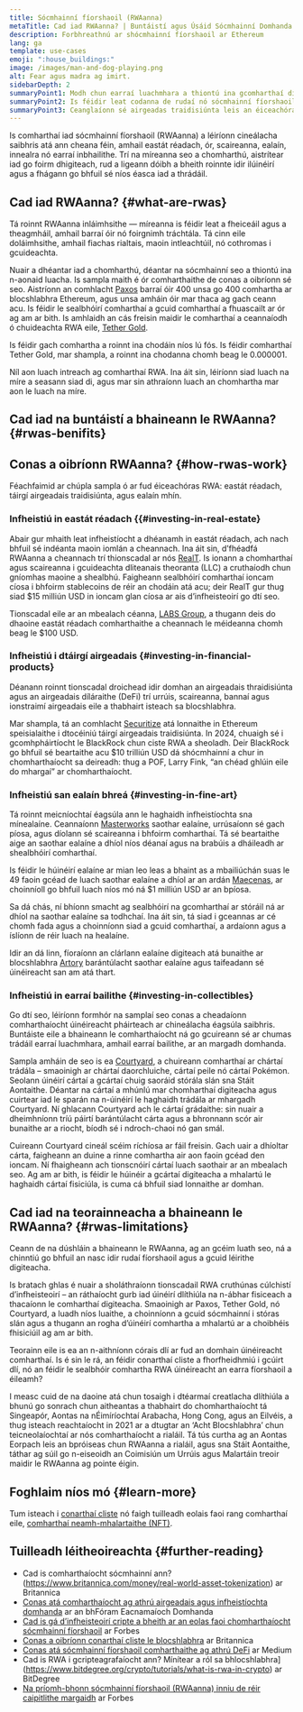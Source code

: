 ```yaml
---
title: Sócmhainní fíorshaoil ​​(RWAanna)
metaTitle: Cad iad RWAanna? | Buntáistí agus Úsáid Sócmhainní Domhanda Réadach
description: Forbhreathnú ar shócmhainní fíorshaoil ​​ar Ethereum
lang: ga
template: use-cases
emoji: ":house_buildings:"
image: /images/man-and-dog-playing.png
alt: Fear agus madra ag imirt.
sidebarDepth: 2
summaryPoint1: Modh chun earraí luachmhara a thiontú ina gcomharthaí digiteacha.
summaryPoint2: Is féidir leat codanna de rudaí nó sócmhainní fíorshaoil ​​a bheith i do sheilbh anois, seachas maoin nó mír iomlán a cheannach.
summaryPoint3: Ceanglaíonn sé airgeadas traidisiúnta leis an éiceachóras blocshlabhra.
---
```


Is comharthaí iad sócmhainní fíorshaoil ​​(RWAanna) a léiríonn cineálacha saibhris atá ann cheana féin, amhail eastát réadach, ór, scaireanna, ealaín, innealra nó earraí inbhailithe. Trí na míreanna seo a chomharthú, aistrítear iad go foirm dhigiteach, rud a ligeann dóibh a bheith roinnte idir ilúinéirí agus a fhágann go bhfuil sé níos éasca iad a thrádáil.

## Cad iad RWAanna? {#what-are-rwas}

Tá roinnt RWAanna inláimhsithe — míreanna is féidir leat a fheiceáil agus a theagmháil, amhail barraí óir nó foirgnimh tráchtála. Tá cinn eile doláimhsithe, amhail fiachas rialtais, maoin intleachtúil, nó cothromas i gcuideachta.

Nuair a dhéantar iad a chomharthú, déantar na sócmhainní seo a thiontú ina n-aonaid luacha. Is sampla maith é ór comharthaithe de conas a oibríonn sé seo. Aistríonn an comhlacht [Paxos](https://www.paxos.com/) barraí óir 400 unsa go 400 comhartha ar blocshlabhra Ethereum, agus unsa amháin óir mar thaca ag gach ceann acu. Is féidir le sealbhóirí comharthaí a gcuid comharthaí a fhuascailt ar ór ag am ar bith. Is amhlaidh an cás freisin maidir le comharthaí a ceannaíodh ó chuideachta RWA eile, [Tether Gold](https://gold.tether.to/).

Is féidir gach comhartha a roinnt ina chodáin níos lú fós. Is féidir comharthaí Tether Gold, mar shampla, a roinnt ina chodanna chomh beag le 0.000001.

Níl aon luach intreach ag comharthaí RWA. Ina áit sin, léiríonn siad luach na míre a seasann siad di, agus mar sin athraíonn luach an chomhartha mar aon le luach na míre.

## Cad iad na buntáistí a bhaineann le RWAanna? {#rwas-benifits}

<CardGrid className="grid grid-cols-[repeat(auto-fill,_minmax(min(100%,_280px),_1fr))] gap-8">
  <Card title="Fractional Ownership" emoji=":house_buildings:" description="RWAs democratize investment. If you’re locked out of investing in certain asset types because you can’t afford to buy into those markets, you can now do so as a partial owner."/>
  <Card title="Investment diversification" emoji="🛒" description="You can invest in multiple types of asset, allowing you to diversify your portfolio without spending hedge-fund sums of money." />
  <Card title="Global opportunities" emoji="🌏" description="RWAs remove geographical barriers to investment. You can buy tokens for assets located anywhere in the world." />
  <Card title="Make assets liquid" emoji="🖼️" description="Many assets are illiquid. They’re valuable, but that isn’t the same as having cash you can spend. By tokenizing an asset, owners can turn part or all of it into value they can use."/>
  <Card title="Worldwide market" emoji="💰" description="Owners looking to capitalize their assets can reach a wider range of investors—not just the people who can typically afford to buy land, equity, artwork, or traditional financial instruments." />
  <Card title="Skip middlemen" emoji="👩‍💻" description="Tokens run on smart contracts, which means tokens can be traded person-to-person without the need for intermediaries and their associated fees." />
</CardGrid>

## Conas a oibríonn RWAanna? {#how-rwas-work}

Féachfaimid ar chúpla sampla ó ar fud éiceachóras RWA: eastát réadach, táirgí airgeadais traidisiúnta, agus ealaín mhín.

### Infheistiú in eastát réadach {{#investing-in-real-estate}

Abair gur mhaith leat infheistíocht a dhéanamh in eastát réadach, ach nach bhfuil sé indéanta maoin iomlán a cheannach. Ina áit sin, d’fhéadfá RWAanna a cheannach trí thionscadal ar nós [RealT](https://realt.co/). Is ionann a chomharthaí agus scaireanna i gcuideachta dliteanais theoranta (LLC) a cruthaíodh chun gníomhas maoine a shealbhú. Faigheann sealbhóirí comharthaí ioncam cíosa i bhfoirm stablecoins de réir an chodáin atá acu; deir RealT gur thug siad $15 milliún USD in ioncam glan cíosa ar ais d’infheisteoirí go dtí seo.

Tionscadal eile ar an mbealach céanna, [LABS Group](https://x.com/labsgroupio), a thugann deis do dhaoine eastát réadach comharthaithe a cheannach le méideanna chomh beag le $100 USD.

### Infheistiú i dtáirgí airgeadais {#investing-in-financial-products}

Déanann roinnt tionscadal droichead idir domhan an airgeadais thraidisiúnta agus an airgeadais díláraithe (DeFi) trí urrúis, scaireanna, bannaí agus ionstraimí airgeadais eile a thabhairt isteach sa blocshlabhra.

Mar shampla, tá an comhlacht [Securitize](https://securitize.io/) atá lonnaithe in Ethereum speisialaithe i dtocéiniú táirgí airgeadais traidisiúnta. In 2024, chuaigh sé i gcomhpháirtíocht le BlackRock chun ciste RWA a sheoladh. Deir BlackRock go bhfuil sé beartaithe acu $10 trilliún USD dá shócmhainní a chur in chomharthaíocht sa deireadh: thug a POF, Larry Fink, “an chéad ghlúin eile do mhargaí” ar chomharthaíocht.

### Infheistiú san ealaín bhreá {#investing-in-fine-art}

Tá roinnt meicníochtaí éagsúla ann le haghaidh infheistíochta sna mínealaíne. Ceannaíonn [Masterworks](https://www.masterworks.com/) saothar ealaíne, urrúsaíonn sé gach píosa, agus díolann sé scaireanna i bhfoirm comharthaí. Tá sé beartaithe aige an saothar ealaíne a dhíol níos déanaí agus na brabúis a dháileadh ar shealbhóirí comharthaí.

Is féidir le húinéirí ealaíne ar mian leo leas a bhaint as a mbailiúchán suas le 49 faoin gcéad de luach saothar ealaíne a dhíol ar an ardán [Maecenas](https://www.maecenas.co/), ar choinníoll go bhfuil luach níos mó ná $1 milliún USD ar an bpíosa.

Sa dá chás, ní bhíonn smacht ag sealbhóirí na gcomharthaí ar stóráil ná ar dhíol na saothar ealaíne sa todhchaí. Ina áit sin, tá siad i gceannas ar cé chomh fada agus a choinníonn siad a gcuid comharthaí, a ardaíonn agus a íslíonn de réir luach na healaíne.

Idir an dá linn, fíoraíonn an clárlann ealaíne digiteach atá bunaithe ar blocshlabhra [Artory](https://www.artory.com/) barántúlacht saothar ealaíne agus taifeadann sé úinéireacht san am atá thart.

### Infheistiú in earraí bailithe {#investing-in-collectibles}

Go dtí seo, léiríonn formhór na samplaí seo conas a cheadaíonn comharthaíocht úinéireacht pháirteach ar chineálacha éagsúla saibhris. Buntáiste eile a bhaineann le comharthaíocht ná go gcuireann sé ar chumas trádáil earraí luachmhara, amhail earraí bailithe, ar an margadh domhanda.

Sampla amháin de seo is ea [Courtyard](https://courtyard.io/), a chuireann comharthaí ar chártaí trádála – smaoinigh ar chártaí daorchluiche, cártaí peile nó cártaí Pokémon. Seolann úinéirí cártaí a gcártaí chuig saoráid stórála slán sna Stáit Aontaithe. Déantar na cártaí a mhúnlú mar chomharthaí digiteacha agus cuirtear iad le sparán na n-úinéirí le haghaidh trádála ar mhargadh Courtyard. Ní ghlacann Courtyard ach le cártaí grádaithe: sin nuair a dheimhníonn tríú páirtí barántúlacht cárta agus a bhronnann scór air bunaithe ar a riocht, bíodh sé i ndroch-chaoi nó gan smál.

Cuireann Courtyard cineál scéim ríchíosa ar fáil freisin. Gach uair a dhíoltar cárta, faigheann an duine a rinne comhartha air aon faoin gcéad den ioncam. Ní fhaigheann ach tionscnóirí cártaí luach saothair ar an mbealach seo. Ag am ar bith, is féidir le húinéir a gcártaí digiteacha a mhalartú le haghaidh cártaí fisiciúla, is cuma cá bhfuil siad lonnaithe ar domhan.

## Cad iad na teorainneacha a bhaineann le RWAanna? {#rwas-limitations}

Ceann de na dúshláin a bhaineann le RWAanna, ag an gcéim luath seo, ná a chinntiú go bhfuil an nasc idir rudaí fíorshaoil ​​​​agus a gcuid léirithe digiteacha.

Is bratach ghlas é nuair a sholáthraíonn tionscadail RWA cruthúnas cúlchistí d’infheisteoirí – an ráthaíocht gurb iad úinéirí dlíthiúla na n-ábhar fisiceach a thacaíonn le comharthaí digiteacha. Smaoinigh ar Paxos, Tether Gold, nó Courtyard, a luadh níos luaithe, a choinníonn a gcuid sócmhainní i stóras slán agus a thugann an rogha d’úinéirí comhartha a mhalartú ar a choibhéis fhisiciúil ag am ar bith.

Teorainn eile is ea an n-aithníonn córais dlí ar fud an domhain úinéireacht comharthaí. Is é sin le rá, an féidir conarthaí cliste a fhorfheidhmiú i gcúirt dlí, nó an féidir le sealbhóir comhartha RWA úinéireacht an earra fíorshaoil ​​a éileamh?

I measc cuid de na daoine atá chun tosaigh i dtéarmaí creatlacha dlíthiúla a bhunú go sonrach chun aitheantas a thabhairt do chomharthaíocht tá Singeapór, Aontas na nÉimíríochtaí Arabacha, Hong Cong, agus an Eilvéis, a thug isteach reachtaíocht in 2021 ar a dtugtar an ‘Acht Blocshlabhra’ chun teicneolaíochtaí ar nós comharthaíocht a rialáil. Tá tús curtha ag an Aontas Eorpach leis an bpróiseas chun RWAanna a rialáil, agus sna Stáit Aontaithe, táthar ag súil go n-eiseoidh an Coimisiún um Urrúis agus Malartáin treoir maidir le RWAanna ag pointe éigin.

## Foghlaim níos mó {#learn-more}

Tum isteach i [conarthaí cliste](/smart-contracts/) nó faigh tuilleadh eolais faoi rang comharthaí eile, [comharthaí neamh-mhalartaithe (NFT)](/nft/).

## Tuilleadh léitheoireachta {#further-reading}

- Cad is comharthaíocht sócmhainní ann? (https://www.britannica.com/money/real-world-asset-tokenization) ar Britannica
- [Conas atá comharthaíocht ag athrú airgeadais agus infheistíochta domhanda](https://www.weforum.org/stories/2024/12/tokenization-blockchain-assets-finance/) ar an bhFóram Eacnamaíoch Domhanda
- [Cad is gá d’infheisteoirí cripte a bheith ar an eolas faoi chomharthaíocht sócmhainní fíorshaoil](https://www.forbes.com/sites/irinaheaver/2024/03/14/what-crypto-investors-need-to-know-about-tokenizing-real-world-assets/) ar Forbes
- [Conas a oibríonn conarthaí cliste le blocshlabhra](https://www.britannica.com/money/how-smart-contracts-work) ar Britannica
- [Conas atá sócmhainní fíorshaoil ​​​​comharthaithe ag athrú DeFi](https://medium.com/coinmonks/how-tokenized-real-world-assets-are-transforming-defi-4e040f28732a) ar Medium
- Cad is RWA i gcripteagrafaíocht ann? Mínítear a ról sa bhlocshlabhra](https://www.bitdegree.org/crypto/tutorials/what-is-rwa-in-crypto) ar BitDegree
- [Na príomh-bhonn sócmhainní fíorshaoil ​​(RWAanna) inniu de réir caipitlithe margaidh](https://www.forbes.com/digital-assets/categories/real-world-assets-rwa/) ar Forbes